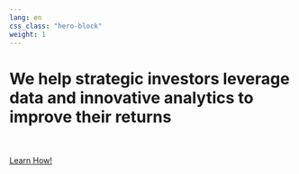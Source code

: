 ```yaml
---
lang: en
css_class: "hero-block"
weight: 1
---
```


# We help strategic investors leverage data and innovative analytics to improve their returns

<br>
<br>

<div class="link-button">
    <a href="{{ site.baseurl }}/services" class="btn">Learn How!</a>
</div>
